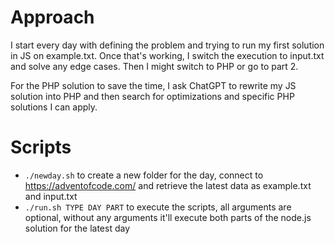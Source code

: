 # Approach

I start every day with defining the problem and trying to run my first solution in JS on example.txt. Once that's working, I switch the execution to input.txt and solve any edge cases. Then I might switch to PHP or go to part 2.

For the PHP solution to save the time, I ask ChatGPT to rewrite my JS solution into PHP and then search for optimizations and specific PHP solutions I can apply.

# Scripts

- `./newday.sh` to create a new folder for the day, connect to https://adventofcode.com/ and retrieve the latest data as example.txt and input.txt
- `./run.sh TYPE DAY PART` to execute the scripts, all arguments are optional, without any arguments it'll execute both parts of the node.js solution for the latest day
